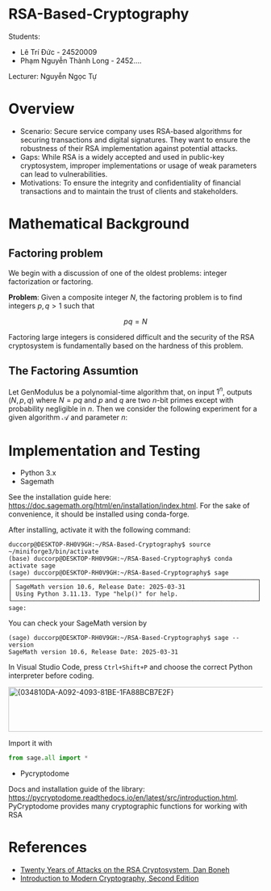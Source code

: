 # RSA-Based-Cryptography
Students: 
- Lê Trí Đức - 24520009
- Phạm Nguyễn Thành Long - 2452....

Lecturer: Nguyễn Ngọc Tự

# Overview
- Scenario: Secure service company uses RSA-based algorithms for securing transactions and digital signatures. They want to ensure the robustness of their RSA implementation against potential attacks. 
- Gaps: While RSA is a widely accepted and used in public-key cryptosystem, improper implementations or usage of weak parameters can lead to vulnerabilities.
- Motivations: To ensure the integrity and confidentiality of financial transactions and to maintain the trust of clients and stakeholders. 

# Mathematical Background
## Factoring problem
We begin with a discussion of one of the oldest problems: integer factorization or factoring. 

**Problem**: Given a composite integer $N$, the factoring problem is to find integers $p,q > 1$ such that

$$pq = N$$

Factoring large integers is considered difficult and the security of the RSA cryptosystem is fundamentally based on the hardness of this problem. 
## The Factoring Assumtion

Let $\text{GenModulus}$ be a polynomial-time algorithm that, on input $1^n$, outputs $(N,p,q)$ where $N=pq$ and $p$ and $q$ are two $n$-bit primes except with probability negligible in $n$.  Then we consider the following experiment for a given algorithm $\mathcal{A}$ and parameter $n$: 

# Implementation and Testing
- Python 3.x
- Sagemath

See the installation guide here: https://doc.sagemath.org/html/en/installation/index.html. For the sake of convenience, it should be installed using conda-forge.

After installing, activate it with the following command:
```
duccorp@DESKTOP-RH0V9GH:~/RSA-Based-Cryptography$ source ~/miniforge3/bin/activate
(base) duccorp@DESKTOP-RH0V9GH:~/RSA-Based-Cryptography$ conda activate sage
(sage) duccorp@DESKTOP-RH0V9GH:~/RSA-Based-Cryptography$ sage
┌────────────────────────────────────────────────────────────────────┐
│ SageMath version 10.6, Release Date: 2025-03-31                    │
│ Using Python 3.11.13. Type "help()" for help.                      │
└────────────────────────────────────────────────────────────────────┘
sage:
```

You can check your SageMath version by 
```
(sage) duccorp@DESKTOP-RH0V9GH:~/RSA-Based-Cryptography$ sage --version
SageMath version 10.6, Release Date: 2025-03-31
```
In Visual Studio Code, press `Ctrl+Shift+P` and choose the correct Python interpreter before coding. 

<img width="746" height="89" alt="{034810DA-A092-4093-81BE-1FA88BCB7E2F}" src="https://github.com/user-attachments/assets/c65b8d6f-22d3-4503-88b9-9daa00dbe653" />

Import it with 
```python
from sage.all import * 
```
- Pycryptodome

Docs and installation guide of the library: https://pycryptodome.readthedocs.io/en/latest/src/introduction.html. PyCryptodome provides many cryptographic functions for working with RSA


# References
- [Twenty Years of Attacks on the RSA Cryptosystem, Dan Boneh](https://crypto.stanford.edu/~dabo/papers/RSA-survey.pdf)
- [Introduction to Modern Cryptography, Second Edition](https://eclass.uniwa.gr/modules/document/file.php/CSCYB105/Reading%20Material/%5BJonathan_Katz%2C_Yehuda_Lindell%5D_Introduction_to_Mo%282nd%29.pdf)
